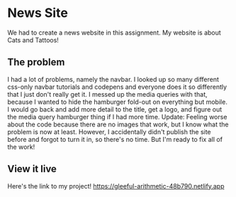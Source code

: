 # News Site

We had to create a news website in this assignment. My website is about Cats and Tattoos!

## The problem

I had a lot of problems, namely the navbar. I looked up so many different css-only navbar tutorials and codepens and everyone does it so differently that I just don't really get it. I messed up the media queries with that, because I wanted to hide the hamburger fold-out on everything but mobile. I would go back and add more detail to the title, get a logo, and figure out the media query hamburger thing if I had more time. Update: Feeling worse about the code because there are no images that work, but I know what the problem is now at least. However, I accidentally didn't publish the site before and forgot to turn it in, so there's no time. But I'm ready to fix all of the work!

## View it live
Here's the link to my project! https://gleeful-arithmetic-48b790.netlify.app
